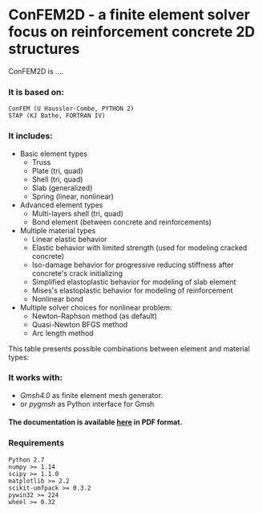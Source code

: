 ﻿# ConFEM2D - a finite element solver focus on reinforcement concrete 2D structures

ConFEM2D is ....

### It is based on:
	ConFEM (U Haussler-Combe, PYTHON 2)
	STAP (KJ Bathe, FORTRAN IV)
### It includes:
* Basic element types
	* Truss
	* Plate (tri, quad)
	* Shell (tri, quad)
	* Slab (generalized)
	* Spring (linear, nonlinear)
* Advanced element types
	* Multi-layers shell (tri, quad)
	* Bond element (between concrete and reinforcements)
* Multiple material types
	* Linear elastic behavior
	* Elastic behavior with limited strength (used for modeling cracked concrete)
	* Iso-damage behavior for progressive reducing stiffness after concrete's crack initializing
	* Simplified elastoplastic behavior for modeling of slab element
	* Mises's elastoplastic behavior for modeling of reinforcement
	* Nonlinear bond
* Multiple solver choices for nonlinear problem:
	* Newton-Raphson method (as default)
	* Quasi-Newton BFGS method
	* Arc length method

This table presents possible combinations between element and material types:


### It works with:
* *Gmsh4.0* as finite element mesh generator. 
* or *pygmsh* as Python interface for Gmsh

#### The documentation is available [here]() in PDF format.

### Requirements
	Python 2.7
	numpy >= 1.14
	scipy >= 1.1.0
	matplotlib >= 2.2
	scikit-umfpack >= 0.3.2
	pywin32 >= 224
	wheel >= 0.32
